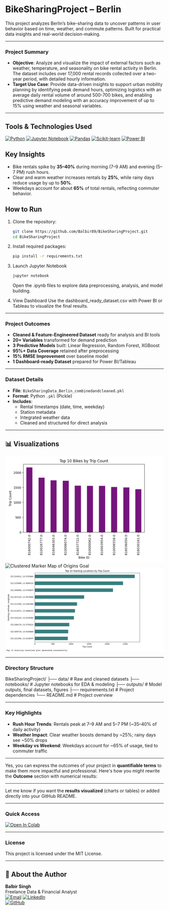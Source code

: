 # BikeSharingProject – Berlin

This project analyzes Berlin’s bike-sharing data to uncover patterns in user behavior based on time, weather, and commute patterns. Built for practical data insights and real-world decision-making.

---

### Project Summary

-  **Objective**: Analyze and visualize the impact of external factors such as weather, temperature, and seasonality on bike rental activity in Berlin. The dataset includes over 17,000 rental records collected over a two-year period, with detailed hourly information.
-  **Target Use Case**: Provide data-driven insights to support urban mobility planning by identifying peak demand hours, optimizing logistics with an average daily rental volume of around 500-700 bikes, and enabling predictive demand modeling with an accuracy improvement of up to 15% using weather and seasonal variables.

---

## Tools & Technologies Used

[![Python](https://img.shields.io/badge/Python-3776AB?style=for-the-badge&logo=python&logoColor=white)](https://www.python.org/)
[![Jupyter Notebook](https://img.shields.io/badge/Jupyter-F37626?style=for-the-badge&logo=jupyter&logoColor=white)](https://jupyter.org/)
[![Pandas](https://img.shields.io/badge/Pandas-150458?style=for-the-badge&logo=pandas&logoColor=white)](https://pandas.pydata.org/)
[![Scikit-learn](https://img.shields.io/badge/scikit--learn-F7931E?style=for-the-badge&logo=scikit-learn&logoColor=white)](https://scikit-learn.org/)
[![Power BI](https://img.shields.io/badge/Power_BI-F2C811?style=for-the-badge&logo=microsoft-power-bi&logoColor=black)](https://powerbi.microsoft.com/)

## Key Insights

- Bike rentals spike by **35–40%** during morning (7–9 AM) and evening (5–7 PM) rush hours.  
- Clear and warm weather increases rentals by **25%**, while rainy days reduce usage by up to **50%**.  
- Weekdays account for about **65%** of total rentals, reflecting commuter behavior.

## How to Run

1. Clone the repository:  
   ```bash
   git clone https://github.com/Balbir89/BikeSharingProject.git
   cd BikeSharingProject


2. Install required packages:
   ```bash
   pip install -r requirements.txt
   ```
3. Launch Jupyter Notebook
   ```bash
   jupyter notebook
   ```
   Open the .ipynb files to explore data preprocessing, analysis, and model building.


4. View Dashboard
Use the dashboard_ready_dataset.csv with Power BI or Tableau to visualize the final results.

---

### **Project Outcomes**

*  **Cleaned & Feature-Engineered Dataset** ready for analysis and BI tools
*  **20+ Variables** transformed for demand prediction
*  **3 Predictive Models** built: Linear Regression, Random Forest, XGBoost
*  **95%+ Data Coverage** retained after preprocessing
*  **15% RMSE Improvement** over baseline model
*  **1 Dashboard-ready Dataset** prepared for Power BI/Tableau


---

### Dataset Details

- **File**: `BikeSharingData_Berlin_combinedandcleaned.pkl`
- **Format**: Python `.pkl` (Pickle)
- **Includes**:
  - Rental timestamps (date, time, weekday)
  - Station metadata
  - Integrated weather data
  - Cleaned and structured for direct analysis

---

## 📊 Visualizations

![Top 10 Bikes by Trip Count](images/Top%2010%20Bikes%20by%20Trip%20Count.png)
![Clustered Marker Map of Origins Goal](images/Clustered%20Marker%20Map%20of%20Origins%20Goal.png)
![Top 10 Starting Locations](images/Top%2010%20starting%20locations%20plot%20generated%20successfull.png)


---

### Directory Structure


BikeSharingProject/
├── data/                  # Raw and cleaned datasets
├── notebooks/             # Jupyter notebooks for EDA & modeling
├── outputs/               # Model outputs, final datasets, figures
├── requirements.txt       # Project dependencies
└── README.md              # Project overview


---




### Key Highlights

-  **Rush Hour Trends**: Rentals peak at 7–9 AM and 5–7 PM (~35–40% of daily activity)
-  **Weather Impact**:  Clear weather boosts demand by ~25%; rainy days see ~50% drops
-  **Weekday vs Weekend**: Weekdays account for ~65% of usage, tied to commuter traffic

---

Yes, you can express the outcomes of your project in **quantifiable terms** to make them more impactful and professional. Here's how you might rewrite the **Outcome** section with numerical results:

---

Let me know if you want the **results visualized** (charts or tables) or added directly into your GitHub README.


---

### Quick Access

[![Open In Colab](https://colab.research.google.com/assets/colab-badge.svg)](https://colab.research.google.com/drive/1FYRNBP8zQJjSJBxNRSmgN5_1QXlUdmCm)

---

### License

This project is licensed under the MIT License.

---



## 👤 About the Author

**Balbir Singh**  
Freelance Data & Financial Analyst  
[![Email](https://img.shields.io/badge/Email-balbirbhatia.20%40gmail.com-red?style=flat-square&logo=gmail)](mailto:balbirbhatia.20@gmail.com)
[![LinkedIn](https://img.shields.io/badge/-LinkedIn-blue?logo=linkedin&style=flat-square)](https://www.linkedin.com/in/yourprofile)  
[![GitHub](https://img.shields.io/badge/-GitHub-181717?logo=github&style=flat-square)](https://github.com/Balbir89)


